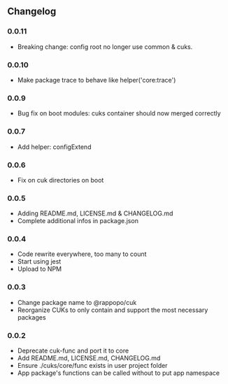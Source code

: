 ## Changelog

### 0.0.11

- Breaking change: config root no longer use common & cuks.

### 0.0.10

- Make package trace to behave like helper('core:trace')

### 0.0.9

- Bug fix on boot modules: cuks container should now merged correctly

### 0.0.7

- Add helper: configExtend

### 0.0.6

- Fix on cuk directories on boot

### 0.0.5

- Adding README.md, LICENSE.md & CHANGELOG.md
- Complete additional infos in package.json

### 0.0.4

- Code rewrite everywhere, too many to count
- Start using jest
- Upload to NPM

### 0.0.3

- Change package name to @rappopo/cuk
- Reorganize CUKs to only contain and support the most necessary packages

### 0.0.2

- Deprecate cuk-func and port it to core
- Add README.md, LICENSE.md, CHANGELOG.md
- Ensure ./cuks/core/func exists in user project folder
- App package's functions can be called without to put app namespace
